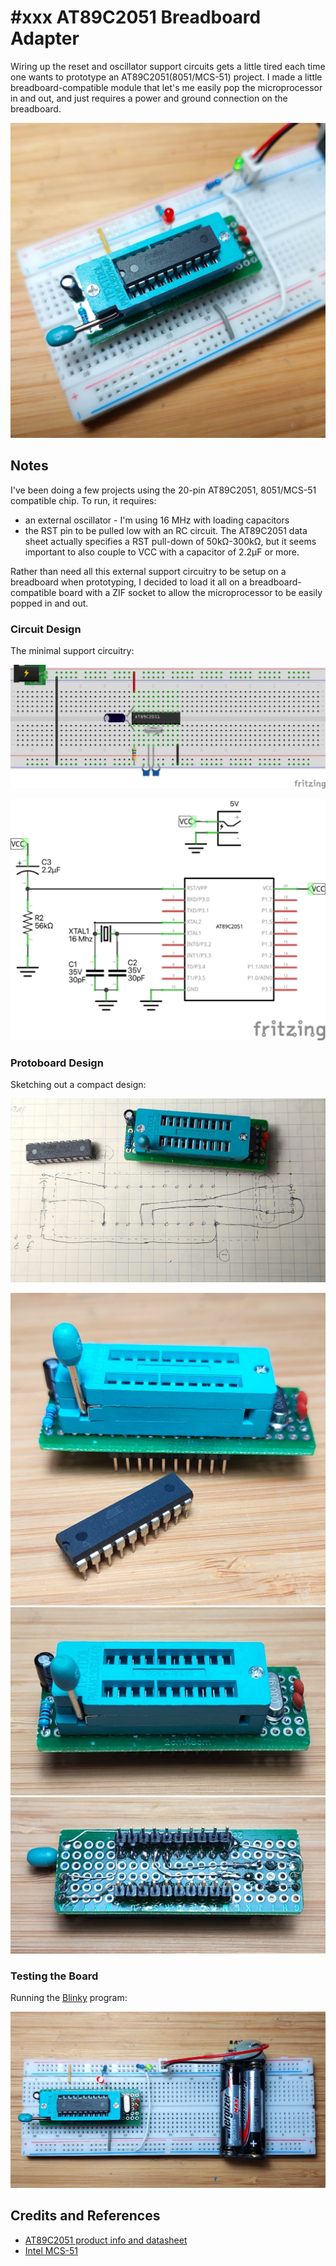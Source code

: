 # #xxx AT89C2051 Breadboard Adapter

Wiring up the reset and oscillator support circuits gets a little tired each time one wants to prototype an AT89C2051(8051/MCS-51) project. I made a little breadboard-compatible module that let's me easily pop the microprocessor in and out, and just requires a power and ground connection on the breadboard.

![Build](./assets/BreadboardAdapter_build.jpg?raw=true)

## Notes

I've been doing a few projects using the 20-pin
AT89C2051, 8051/MCS-51 compatible chip.
To run, it requires:

* an external oscillator - I'm using 16 MHz with loading capacitors
* the RST pin to be pulled low with an RC circuit. The AT89C2051 data sheet actually specifies a RST pull-down of 50kΩ-300kΩ, but it seems important to also couple to VCC with a capacitor of 2.2µF or more.

Rather than need all this external support circuitry to be setup on a breadboard when prototyping, I decided to load it all on a
breadboard-compatible board with a ZIF socket to allow the microprocessor to be easily popped in and out.

### Circuit Design

The minimal support circuitry:

![bb](./assets/BreadboardAdapter_bb.jpg?raw=true)

![schematic](./assets/BreadboardAdapter_schematic.jpg?raw=true)

### Protoboard Design

Sketching out a compact design:

![module-layout](./assets/module-layout.jpg)

![module-complete](./assets/module-complete.jpg)
![module-top](./assets/module-top.jpg)
![module-bottom](./assets/module-bottom.jpg)

### Testing the Board

Running the [Blinky](../Blinky/) program:

![bb_build](./assets/BreadboardAdapter_bb_build.jpg?raw=true)

## Credits and References

* [AT89C2051 product info and datasheet](https://www.microchip.com/wwwproducts/en/AT89c2051)
* [Intel MCS-51](https://en.wikipedia.org/wiki/Intel_MCS-51)
